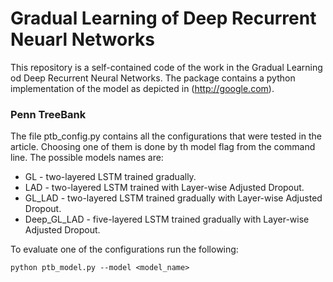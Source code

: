 # Gradual Learning of Deep Recurrent Neuarl Networks

This repository is a self-contained code of the work in the Gradual Learning od Deep Recurrent Neural Networks.
The package contains a python implementation of the model as depicted in (http://google.com).

### Penn TreeBank
The file ptb_config.py contains all the configurations that were tested in the article. Choosing one of them is done by th model flag from the command line. The possible models names are:
+ GL - two-layered LSTM trained gradually.
+ LAD - two-layered LSTM trained with Layer-wise Adjusted Dropout.
+ GL_LAD - two-layered LSTM trained gradually with Layer-wise Adjusted Dropout.
+ Deep_GL_LAD - five-layered LSTM trained gradually with Layer-wise Adjusted Dropout.

To evaluate one of the configurations run the following:

`python ptb_model.py --model <model_name>`

